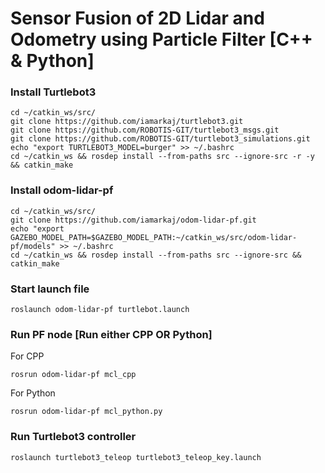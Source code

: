 # Sensor Fusion of 2D Lidar and Odometry using Particle Filter [C++ & Python]

### Install Turtlebot3

```
cd ~/catkin_ws/src/
git clone https://github.com/iamarkaj/turtlebot3.git
git clone https://github.com/ROBOTIS-GIT/turtlebot3_msgs.git
git clone https://github.com/ROBOTIS-GIT/turtlebot3_simulations.git
echo "export TURTLEBOT3_MODEL=burger" >> ~/.bashrc
cd ~/catkin_ws && rosdep install --from-paths src --ignore-src -r -y && catkin_make
```

### Install odom-lidar-pf

```
cd ~/catkin_ws/src/
git clone https://github.com/iamarkaj/odom-lidar-pf.git
echo "export GAZEBO_MODEL_PATH=$GAZEBO_MODEL_PATH:~/catkin_ws/src/odom-lidar-pf/models" >> ~/.bashrc
cd ~/catkin_ws && rosdep install --from-paths src --ignore-src && catkin_make
```

### Start launch file

```
roslaunch odom-lidar-pf turtlebot.launch
```

### Run PF node [Run either CPP OR Python]

For CPP

```
rosrun odom-lidar-pf mcl_cpp
```

For Python

```
rosrun odom-lidar-pf mcl_python.py
```

### Run Turtlebot3 controller

```
roslaunch turtlebot3_teleop turtlebot3_teleop_key.launch
```
